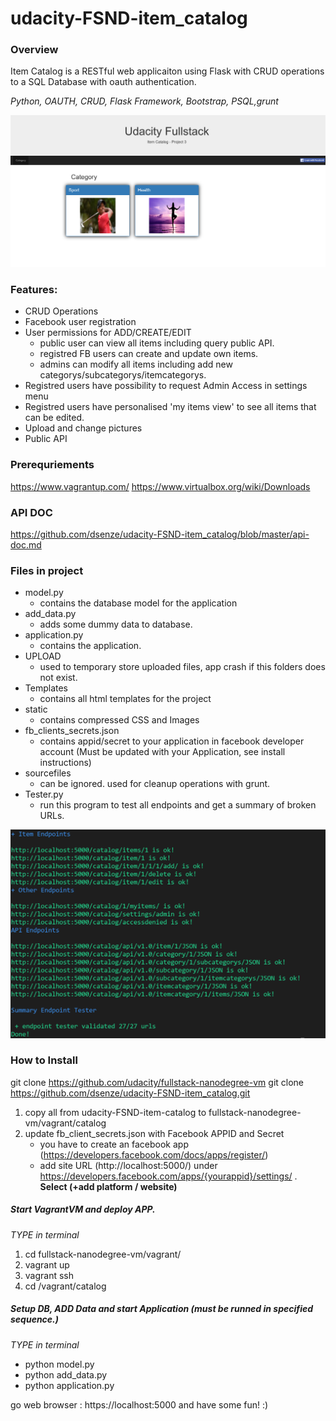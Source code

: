 # udacity-FSND-item_catalog

### Overview

Item Catalog is a RESTful web applicaiton using Flask with CRUD operations to a SQL Database with oauth authentication.

*Python, OAUTH, CRUD, Flask Framework, Bootstrap, PSQL,grunt*

![Image of app](https://github.com/dsenze/udacity-FSND-item_catalog/blob/master/static/images/blob/startpage.PNG)

### Features:
* CRUD Operations
* Facebook user registration 
* User permissions for ADD/CREATE/EDIT
    - public user can view all items including query public API.
	- registred FB users can create and update own items.
	- admins can modify all items including add new categorys/subcategorys/itemcategorys.
* Registred users have possibility to request Admin Access in settings menu
* Registred users have personalised 'my items view' to see all items that can be edited.
* Upload and change pictures	
* Public API

### Prerequriements
https://www.vagrantup.com/
https://www.virtualbox.org/wiki/Downloads
### API DOC

https://github.com/dsenze/udacity-FSND-item_catalog/blob/master/api-doc.md

### Files in project
* model.py
	- contains the database model for the application
* add_data.py
    - adds some dummy data to database.
* application.py
    - contains the application. 
* UPLOAD
    - used to temporary store uploaded files, app crash if this folders does not exist.
* Templates
    - contains all html templates for the project
* static
    - contains compressed CSS and Images
* fb_clients_secrets.json
    - contains appid/secret to your application in facebook developer account (Must be updated with your Application, see install instructions)
* sourcefiles
    - can be ignored. used for cleanup operations with grunt.
* Tester.py
    - run this program to test all endpoints and get a summary of broken URLs.

![Image of tester.py](https://github.com/dsenze/udacity-FSND-item_catalog/blob/master/static/images/blob/tester.PNG)





### How to Install
git clone https://github.com/udacity/fullstack-nanodegree-vm
git clone https://github.com/dsenze/udacity-FSND-item_catalog.git

1. copy all from udacity-FSND-item-catalog to fullstack-nanodegree-vm/vagrant/catalog
2. update fb_client_secrets.json with Facebook APPID and Secret
	- you have to create an facebook app (https://developers.facebook.com/docs/apps/register/)
	- add site URL (http://localhost:5000/) under https://developers.facebook.com/apps/{yourappid}/settings/ . **Select (+add platform / website)** 

##### Start VagrantVM and deploy APP.
*TYPE in terminal*
1. cd fullstack-nanodegree-vm/vagrant/
2. vagrant up
3. vagrant ssh
4. cd /vagrant/catalog

##### Setup DB, ADD Data and start Application (must be runned in specified sequence.)

*TYPE in terminal*
- python model.py
- python add_data.py
- python application.py

go web browser : https://localhost:5000 and have some fun! :)




